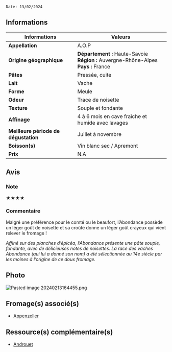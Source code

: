 ```
Date: 13/02/2024
```
## Informations

| Informations | Valeurs |
| ---- | ---- |
| **Appellation** | A.O.P |
| **Origine géographique** | **Département :** Haute-Savoie<br>**Région :** Auvergne-Rhône-Alpes<br>**Pays :** France |
| **Pâtes** | Pressée, cuite |
| **Lait** | Vache |
| **Forme** | Meule |
| **Odeur** | Trace de noisette |
| **Texture** | Souple et fondante |
| **Affinage** | 4 à 6 mois en cave fraîche et humide avec lavages |
| **Meilleure période de dégustation** | Juillet à novembre |
| **Boisson(s)** | Vin blanc sec / Apremont |
| **Prix** | N.A |

## Avis
### Note
★★★★

### Commentaire
Malgré une préférence pour le comté ou le beaufort, l’Abondance possède un léger goût de noisette et sa croûte donne un léger goût crayeux qui vient relever le fromage ! 

*Affiné sur des planches d’épicéa, l’Abondance présente une pâte souple, fondante, avec de délicieuses notes de noisettes. La race des vaches Abondance (qui lui a donné son nom) a été sélectionnée au 14e siècle par les moines à l’origine de ce doux fromage.*

## Photo
![Pasted image 20240213164455.png](./M%C3%A9dias/Pasted%20image%2020240213164455.png)

## Fromage(s) associé(s)
* [Appenzeller](./Appenzeller.md)

## Ressource(s) complémentaire(s)
* [Androuet](http://androuet.com/Abondance-89.html)